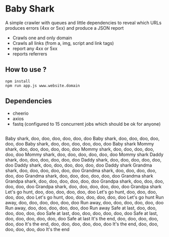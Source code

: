 # Baby Shark

A simple crawler with queues and little dependencies to reveal which URLs produces errors (4xx or 5xx) and produce a
JSON report

* Crawls one and only domain
* Crawls all links (from a, img, script and link tags)
* report any 4xx or 5xx
* reports referrers

## How to use ?

```shell
npm install
npm run app.js www.website.domain
```

## Dependencies

* cheerio
* axios
* fastq (configured to 15 concurrent jobs which should be ok for anyone)

## 

Baby shark, doo, doo, doo, doo, doo, doo
Baby shark, doo, doo, doo, doo, doo, doo
Baby shark, doo, doo, doo, doo, doo, doo
Baby shark
Mommy shark, doo, doo, doo, doo, doo, doo
Mommy shark, doo, doo, doo, doo, doo, doo
Mommy shark, doo, doo, doo, doo, doo, doo
Mommy shark
Daddy shark, doo, doo, doo, doo, doo, doo
Daddy shark, doo, doo, doo, doo, doo, doo
Daddy shark, doo, doo, doo, doo, doo, doo
Daddy shark
Grandma shark, doo, doo, doo, doo, doo, doo
Grandma shark, doo, doo, doo, doo, doo, doo
Grandma shark, doo, doo, doo, doo, doo, doo
Grandma shark
Grandpa shark, doo, doo, doo, doo, doo, doo
Grandpa shark, doo, doo, doo, doo, doo, doo
Grandpa shark, doo, doo, doo, doo, doo, doo
Grandpa shark
Let's go hunt, doo, doo, doo, doo, doo, doo
Let's go hunt, doo, doo, doo, doo, doo, doo
Let's go hunt, doo, doo, doo, doo, doo, doo
Let's go hunt
Run away, doo, doo, doo, doo, doo, doo
Run away, doo, doo, doo, doo, doo, doo
Run away, doo, doo, doo, doo, doo, doo
Run away
Safe at last, doo, doo, doo, doo, doo, doo
Safe at last, doo, doo, doo, doo, doo, doo
Safe at last, doo, doo, doo, doo, doo, doo
Safe at last
It's the end, doo, doo, doo, doo, doo, doo
It's the end, doo, doo, doo, doo, doo, doo
It's the end, doo, doo, doo, doo, doo, doo
It's the end